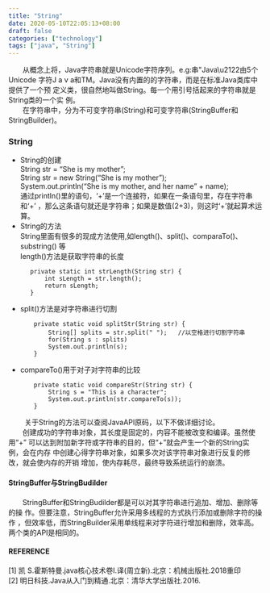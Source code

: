 ```yaml
---
title: "String"
date: 2020-05-10T22:05:13+08:00
draft: false 
categories: ["technology"]
tags: ["java", "String"]
---
```


&emsp;&emsp;从概念上将，Java字符串就是Unicode字符序列。e.g:串"Java\u2122由5个Unicode 字符J a v a和TM。Java没有内置的的字符串，而是在标准Java类库中提供了一个预 定义类，很自然地叫做String。每一个用引号括起来的字符串就是String类的一个实 例。  
&emsp;&emsp;在字符串中，分为不可变字符串(String)和可变字符串(StringBuffer和StringBuilder)。  
### String

*  String的创建  
    String str = “She is my mother”;  
    String str = new String(“She is my mother”);  
    System.out.println(“She is my mother, and her name” + name);  
    通过println()里的语句，‘+’是一个连接符，如果在一条语句里，存在字符串和‘+’ ，那么这条语句就还是字符串；如果是数值(2+3)，则这时‘+’就起算术运算。  
* String的方法  
    String里面有很多的现成方法使用,如length()、split()、comparaTo()、substring() 等  
    length()方法是获取字符串的长度  
```
      private static int strLength(String str) {
          int sLength = str.length();
          return sLength;
      }
```
* split()方法是对字符串进行切割  
```
       private static void splitStr(String str) {
           String[] splits = str.split(" ");   //以空格进行切割字符串
           for(String s : splits)
           System.out.println(s);
       }
```
* compareTo()用于对子对字符串的比较  
```
       private static void compareStr(String str) {
           String s = "This is a character";
           System.out.println(str.compareTo(s));
       }
```
&emsp;&emsp; 关于String的方法可以查阅JavaAPI原码，以下不做详细讨论。  
&emsp;&emsp;创建成功的字符串对象，其长度是固定的，内容不能被改变和编译。虽然使用“+” 可以达到附加新字符或字符串的目的，但“+”就会产生一个新的String实例，会在内存 中创建心得字符串对象，如果多次对该字符串对象进行反复的修改，就会使内存的开销 增加，使内存耗尽，最终导致系统运行的崩溃。  

#### StringBuffer与StringBudilder

&emsp;&emsp;StringBuffer和StringBudilder都是可以对其字符串进行追加、增加、删除等的操 作。但要注意，StringBuffer允许采用多线程的方式执行添加或删除字符的操作 ，但效率低，而StringBuilder采用单线程来对字符进行增加和删除，效率高。 两个类的API是相同的。

#### REFERENCE
[1] 凯 S.霍斯特曼.java核心技术卷I.译(周立新).北京：机械出版社.2018重印   
[2] 明日科技.Java从入门到精通.北京：清华大学出版社.2016.

